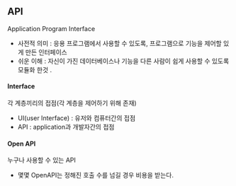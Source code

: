 ## API

Application Program Interface

- 사전적 의미 : 응용 프로그램에서 사용할 수 있도록, 프로그램으로 기능을 제어할 있게 만든 인터페이스
- 쉬운 이해 : 자신이 가진 데이터베이스나 기능을 다른 사람이 쉽게 사용할 수 있도록 모듈화 한것 .



#### Interface

각 계층끼리의 접점(각 계층을 제어하기 위해 존재)

- UI(user Interface) : 유저와 컴퓨터간의 접점
- API : application과 개발자간의 접점



#### Open API

누구나 사용할 수 있는 API

- 몇몇 OpenAPI는 정해진 호출 수를 넘길 경우 비용을 받는다.